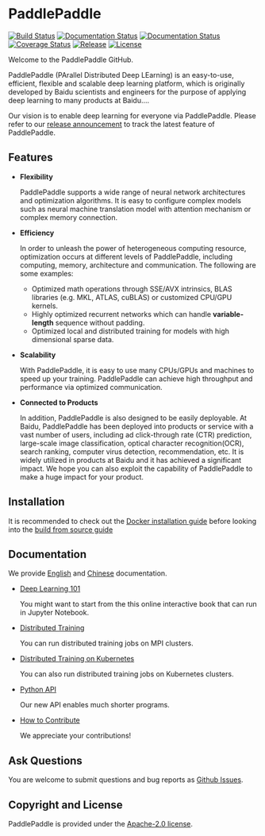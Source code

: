 # PaddlePaddle


[![Build Status](https://travis-ci.org/PaddlePaddle/Paddle.svg?branch=develop)](https://travis-ci.org/PaddlePaddle/Paddle)
[![Documentation Status](https://img.shields.io/badge/docs-latest-brightgreen.svg?style=flat)](http://www.paddlepaddle.org/develop/doc/)
[![Documentation Status](https://img.shields.io/badge/中文文档-最新-brightgreen.svg)](http://www.paddlepaddle.org/doc_cn/)
[![Coverage Status](https://coveralls.io/repos/github/PaddlePaddle/Paddle/badge.svg?branch=develop)](https://coveralls.io/github/PaddlePaddle/Paddle?branch=develop)
[![Release](https://img.shields.io/github/release/PaddlePaddle/Paddle.svg)](https://github.com/PaddlePaddle/Paddle/releases)
[![License](https://img.shields.io/badge/license-Apache%202-blue.svg)](LICENSE)


Welcome to the PaddlePaddle GitHub.

PaddlePaddle (PArallel Distributed Deep LEarning) is an easy-to-use,
efficient, flexible and scalable deep learning platform, which is originally
developed by Baidu scientists and engineers for the purpose of applying deep
learning to many products at Baidu....

Our vision is to enable deep learning for everyone via PaddlePaddle.
Please refer to our [release announcement](https://github.com/PaddlePaddle/Paddle/releases) to track the latest feature of PaddlePaddle.

## Features

- **Flexibility**

    PaddlePaddle supports a wide range of neural network architectures and
    optimization algorithms. It is easy to configure complex models such as
    neural machine translation model with attention mechanism or complex memory
    connection.

-  **Efficiency**

    In order to unleash the power of heterogeneous computing resource,
    optimization occurs at different levels of PaddlePaddle, including
    computing, memory, architecture and communication. The following are some
    examples:

      - Optimized math operations through SSE/AVX intrinsics, BLAS libraries
      (e.g. MKL, ATLAS, cuBLAS) or customized CPU/GPU kernels.
      - Highly optimized recurrent networks which can handle **variable-length**
      sequence without padding.
      - Optimized local and distributed training for models with high dimensional
      sparse data.

- **Scalability**

    With PaddlePaddle, it is easy to use many CPUs/GPUs and machines to speed
    up your training. PaddlePaddle can achieve high throughput and performance
    via optimized communication.

- **Connected to Products**

    In addition, PaddlePaddle is also designed to be easily deployable. At Baidu,
    PaddlePaddle has been deployed into products or service with a vast number
    of users, including ad click-through rate (CTR) prediction, large-scale image
    classification, optical character recognition(OCR), search ranking, computer
    virus detection, recommendation, etc. It is widely utilized in products at
    Baidu and it has achieved a significant impact. We hope you can also exploit
    the capability of PaddlePaddle to make a huge impact for your product.

## Installation

It is recommended to check out the
[Docker installation guide](http://www.paddlepaddle.org/develop/doc/getstarted/build_and_install/docker_install_en.html)
before looking into the
[build from source guide](http://www.paddlepaddle.org/develop/doc/getstarted/build_and_install/build_from_source_en.html)

## Documentation

We provide [English](http://www.paddlepaddle.org/develop/doc/) and
[Chinese](http://www.paddlepaddle.org/doc_cn/) documentation.

- [Deep Learning 101](http://book.paddlepaddle.org/index.en.html)

  You might want to start from the this online interactive book that can run in Jupyter Notebook.

- [Distributed Training](http://www.paddlepaddle.org/develop/doc/howto/usage/cluster/cluster_train_en.html)

  You can run distributed training jobs on MPI clusters.

- [Distributed Training on Kubernetes](http://www.paddlepaddle.org/develop/doc/howto/usage/k8s/k8s_en.html)

   You can also run distributed training jobs on Kubernetes clusters.

- [Python API](http://www.paddlepaddle.org/develop/doc/api/index_en.html)

   Our new API enables much shorter programs.

- [How to Contribute](http://www.paddlepaddle.org/develop/doc/howto/dev/contribute_to_paddle_en.html)

   We appreciate your contributions!

## Ask Questions

You are welcome to submit questions and bug reports as [Github Issues](https://github.com/PaddlePaddle/Paddle/issues).

## Copyright and License
PaddlePaddle is provided under the [Apache-2.0 license](LICENSE).
